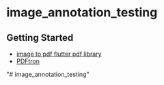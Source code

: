 # image_annotation_testing


## Getting Started

- [image to pdf flutter pdf library](https://pub.dev/packages/pdf)
- [PDFtron](https://www.pdftron.com/documentation/android/flutter/)

"# image_annotation_testing" 
